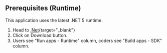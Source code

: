 ## Prerequisites (Runtime)
This application uses the latest .NET 5 runtime.

1) Head to [.Net](https://dotnet.microsoft.com){target="_blank"}
2) Click on Download button.
3) Users see "Run apps - Runtime" column, coders see "Build apps - SDK" column.